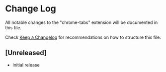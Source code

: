 # Change Log

All notable changes to the "chrome-tabs" extension will be documented in this file.

Check [Keep a Changelog](http://keepachangelog.com/) for recommendations on how to structure this file.

## [Unreleased]

- Initial release